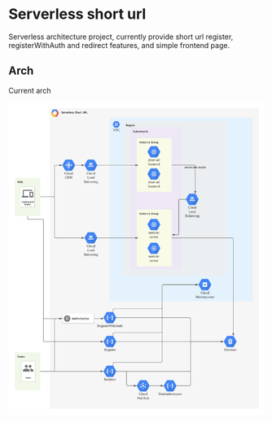 # Serverless short url

Serverless architecture project, currently provide short url register, registerWithAuth and redirect features, and simple frontend page.

## Arch

Current arch  

![Serverless_Short_URL_Arch](images/Serverless_Short_URL_Arch.png)  
